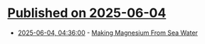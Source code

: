# [Published on 2025-06-04](index.md)

* [2025-06-04, 04:36:00](https://soylentnews.org/article.pl?sid=25/06/03/0447247&from=rss) - [Making Magnesium From Sea Water](https://soylentnews.org/article.pl?sid=25/06/03/0447247&from=rss)

